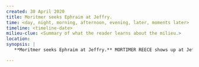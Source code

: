 ```yaml
---
created: 30 April 2020
title: Moritmer seeks Ephraim at Jeffry.
time: <day, night, morning, afternoon, evening, later, moments later>
timeline: <timeline-date>
milieu-clue: <Summary of what the reader learns about the milieu.>
location:
synopsis: |
   **Moritmer seeks Ephraim at Jeffry.** MORTIMER REECE shows up at Jeffry's office a few weeks later, looking for Ephraim. In the ensuing conversation, Mortimer learns Ephraim is trained as a smith, not just a preacher. He doubts Jeffry's honesty, but will not confront him. Afterwards, he argues briefly with his 2nd man DORIAN MABBOTT about how to handle Jeffry; instead agreeing to focus on the goal of capturing Ephraim. They agree to send scouts to all the neighboring towns to find out whether a new smith has shown up. This yields fruit by finding JEFFRY BOYDELL, who Mortimer is persuaded is Ephraim.

---
```



